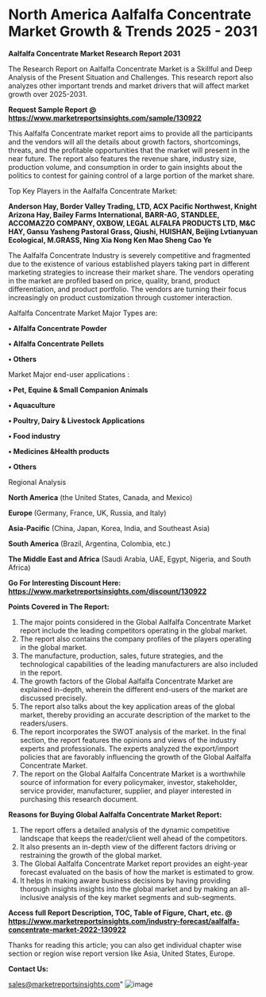 # North America Aalfalfa Concentrate Market Growth & Trends 2025 - 2031

<strong>Aalfalfa Concentrate Market Research Report 2031</strong>

The Research Report on Aalfalfa Concentrate Market is a Skillful and Deep Analysis of the Present Situation and Challenges. This research report also analyzes other important trends and market drivers that will affect market growth over 2025-2031.

<strong>Request Sample Report @ <a href=https://www.marketreportsinsights.com/sample/130922>https://www.marketreportsinsights.com/sample/130922</a></strong>

This Aalfalfa Concentrate market report aims to provide all the participants and the vendors will all the details about growth factors, shortcomings, threats, and the profitable opportunities that the market will present in the near future. The report also features the revenue share, industry size, production volume, and consumption in order to gain insights about the politics to contest for gaining control of a large portion of the market share.

Top Key Players in the Aalfalfa Concentrate Market:

<strong>Anderson Hay, Border Valley Trading, LTD, ACX Pacific Northwest, Knight Arizona Hay, Bailey Farms International, BARR-AG, STANDLEE, ACCOMAZZO COMPANY, OXBOW, LEGAL ALFALFA PRODUCTS LTD, M&C HAY, Gansu Yasheng Pastoral Grass, Qiushi, HUISHAN, Beijing Lvtianyuan Ecological, M.GRASS, Ning Xia Nong Ken Mao Sheng Cao Ye</strong>

The Aalfalfa Concentrate Industry is severely competitive and fragmented due to the existence of various established players taking part in different marketing strategies to increase their market share. The vendors operating in the market are profiled based on price, quality, brand, product differentiation, and product portfolio. The vendors are turning their focus increasingly on product customization through customer interaction.

Aalfalfa Concentrate Market Major Types are:

<strong>• Alfalfa Concentrate Powder

• Alfalfa Concentrate Pellets

• Others</strong>

Market Major end-user applications :

<strong>• Pet, Equine & Small Companion Animals

• Aquaculture

• Poultry, Dairy & Livestock Applications

• Food industry

• Medicines &Health products

• Others</strong>

Regional Analysis

</u><strong><b>North America</b></strong> (the United States, Canada, and Mexico)

<strong><b>Europe </b></strong>(Germany, France, UK, Russia, and Italy)

<strong><b>Asia-Pacific</b></strong> (China, Japan, Korea, India, and Southeast Asia)

<strong><b>South America</b></strong> (Brazil, Argentina, Colombia, etc.)

<strong><b>The Middle East and Africa</b></strong> (Saudi Arabia, UAE, Egypt, Nigeria, and South Africa)

<strong>Go For Interesting Discount Here: <a href=https://www.marketreportsinsights.com/discount/130922>https://www.marketreportsinsights.com/discount/130922</a></strong>

<strong>Points Covered in The Report:</strong>
<ol>
  <li>The major points considered in the Global Aalfalfa Concentrate Market report include the leading competitors operating in the global market.</li>
  <li>The report also contains the company profiles of the players operating in the global market.</li>
  <li>The manufacture, production, sales, future strategies, and the technological capabilities of the leading manufacturers are also included in the report.</li>
  <li>The growth factors of the Global Aalfalfa Concentrate Market are explained in-depth, wherein the different end-users of the market are discussed precisely.</li>
  <li>The report also talks about the key application areas of the global market, thereby providing an accurate description of the market to the readers/users.</li>
  <li>The report incorporates the SWOT analysis of the market. In the final section, the report features the opinions and views of the industry experts and professionals. The experts analyzed the export/import policies that are favorably influencing the growth of the Global Aalfalfa Concentrate Market.</li>
  <li>The report on the Global Aalfalfa Concentrate Market is a worthwhile source of information for every policymaker, investor, stakeholder, service provider, manufacturer, supplier, and player interested in purchasing this research document.</li>
</ol>
<strong>Reasons for Buying Global Aalfalfa Concentrate Market Report:</strong>

<ol>
  <li>The report offers a detailed analysis of the dynamic competitive landscape that keeps the reader/client well ahead of the competitors.</li>
  <li>It also presents an in-depth view of the different factors driving or restraining the growth of the global market.</li>
  <li>The Global Aalfalfa Concentrate Market report provides an eight-year forecast evaluated on the basis of how the market is estimated to grow.</li>
  <li>It helps in making aware business decisions by having providing thorough insights insights into the global market and by making an all-inclusive analysis of the key market segments and sub-segments.</li>
</ol>
<strong>Access full Report Description, TOC, Table of Figure, Chart, etc. @ <a href=https://www.marketreportsinsights.com/industry-forecast/aalfalfa-concentrate-market-2022-130922>https://www.marketreportsinsights.com/industry-forecast/aalfalfa-concentrate-market-2022-130922</a></strong>


Thanks for reading this article; you can also get individual chapter wise section or region wise report version like Asia, United States, Europe.

<strong>Contact Us:</strong>

sales@marketreportsinsights.com"
![image](https://github.com/user-attachments/assets/b6f76b85-a4ee-41af-9410-0dddf87cbdee)
